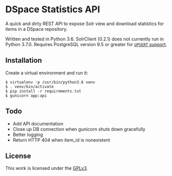 # DSpace Statistics API
A quick and dirty REST API to expose Solr view and download statistics for items in a DSpace repository.

Written and tested in Python 3.6. SolrClient (0.2.1) does not currently run in Python 3.7.0. Requires PostgreSQL version 9.5 or greater for [`UPSERT` support](https://wiki.postgresql.org/wiki/UPSERT).

## Installation
Create a virtual environment and run it:

    $ virtualenv -p /usr/bin/python3.6 venv
    $ . venv/bin/activate
    $ pip install -r requirements.txt
    $ gunicorn app:api

## Todo

- Add API documentation
- Close up DB connection when gunicorn shuts down gracefully
- Better logging
- Return HTTP 404 when item_id is nonexistent

## License
This work is licensed under the [GPLv3](https://www.gnu.org/licenses/gpl-3.0.en.html).
